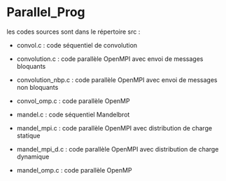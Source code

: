 # Parallel_Prog

les codes sources sont dans le répertoire src :  

- convol.c : code séquentiel de convolution
- convolution.c : code parallèle OpenMPI avec envoi de messages bloquants
- convolution_nbp.c : code parallèle OpenMPI avec envoi de messages non bloquants
- convol_omp.c : code parallèle OpenMP

- mandel.c : code séquentiel Mandelbrot
- mandel_mpi.c : code parallèle OpenMPI avec distribution de charge statique
- mandel_mpi_d.c : code parallèle OpenMPI avec distribution de charge dynamique
- mandel_omp.c : code parallèle OpenMP 

